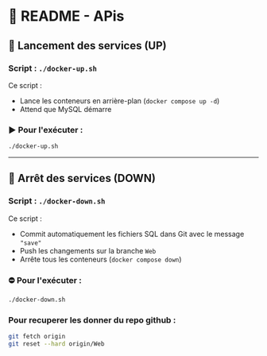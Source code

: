 
# 📘 README - APis

## 🚀 Lancement des services (UP)

### Script : `./docker-up.sh `

Ce script :

- Lance les conteneurs en arrière-plan (`docker compose up -d`)
- Attend que MySQL démarre

### ▶️ Pour l'exécuter :

```bash
./docker-up.sh
```

---

## 🛑 Arrêt des services (DOWN)

### Script : `./docker-down.sh`

Ce script :

- Commit automatiquement les fichiers SQL dans Git avec le message `"save"`
- Push les changements sur la branche `Web`
- Arrête tous les conteneurs (`docker compose down`)

### ⛔ Pour l'exécuter :

```bash
./docker-down.sh
```

### Pour recuperer les donner du repo github :

```bash
git fetch origin 
git reset --hard origin/Web
```
